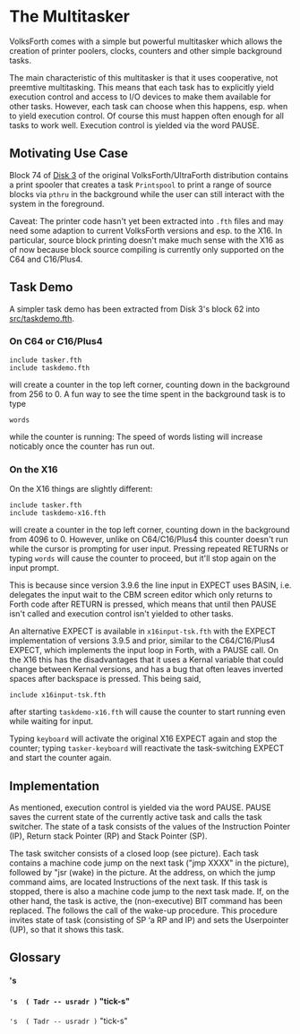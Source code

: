 
# The Multitasker

VolksForth comes with a simple but powerful multitasker which allows the creation of printer poolers, clocks, counters and other simple background tasks.

The main characteristic of this multitasker is that it uses cooperative, not
preemtive multitasking. This means that each task has to explicitly yield
execution control and access to I/O devices to make them available for other
tasks. However, each task can choose when this happens, esp. when to yield
execution control. Of course this must happen often enough for all tasks
to work well. Execution control is yielded via the word PAUSE.

## Motivating Use Case

Block 74 of [Disk 3](../disks/vforth4_3.fth) of the original
VolksForth/UltraForth distribution contains a print spooler that creates a task
`Printspool` to print a range of source blocks via `pthru` in the background
while the user can still interact with the system in the foreground.

Caveat: The printer code hasn't yet been extracted into `.fth` files and may
need some adaption to current VolksForth versions and esp. to the X16.
In particular, source block printing doesn't make much sense with the X16 as of
now because block source compiling is currently only supported on the C64 and
C16/Plus4.

## Task Demo

A simpler task demo has been extracted from Disk 3's block 62 into
[src/taskdemo.fth](../src/taskdemo.fth).

### On C64 or C16/Plus4
```
include tasker.fth
include taskdemo.fth
```
will create a counter in the top left corner, counting down in the background
from 256 to 0. A fun way to see the time spent in the background task is to
type
```
words
```
while the counter is running: The speed of words listing will increase
noticably once the counter has run out.

### On the X16

On the X16 things are slightly different:
```
include tasker.fth
include taskdemo-x16.fth
```
will create a counter in the top left corner, counting down in the background
from 4096 to 0. However, unlike on C64/C16/Plus4 this counter doesn't run while
the cursor is prompting for user input. Pressing repeated RETURNs or typing
`words`
will cause the counter to proceed, but it'll stop again on the input prompt.

This is because since version 3.9.6 the line input in EXPECT uses BASIN, i.e.
delegates the input wait to the CBM screen editor which only returns to
Forth code after RETURN is pressed, which means that until then PAUSE isn't
called and execution control isn't yielded to other tasks.

An alternative EXPECT is available in `x16input-tsk.fth` with the EXPECT
implementation of versions 3.9.5 and prior, similar to the C64/C16/Plus4
EXPECT, which implements the input loop in Forth, with a PAUSE call. On the
X16 this has the disadvantages that it uses a Kernal variable that could change
between Kernal versions, and has a bug that often leaves inverted spaces after
backspace is pressed. This being said,
```
include x16input-tsk.fth
```
after starting `taskdemo-x16.fth` will cause the counter to start running even
while waiting for input.

Typing `keyboard` will activate the original X16 EXPECT again and stop the
counter; typing `tasker-keyboard` will reactivate the task-switching EXPECT
and start the counter again.

## Implementation

As mentioned,
execution control is yielded via the word PAUSE. PAUSE saves the current state
of the currently active task and calls the task switcher. The state of a task
consists of the values of the Instruction Pointer (IP),
Return stack Pointer (RP) and Stack Pointer (SP).

The task switcher consists of a closed loop
(see picture). Each task contains a machine code jump on
the next task ("jmp XXXX" in the picture), followed by
"jsr (wake) in the picture. At the address, on
which the jump command aims, are located
Instructions of the next task. If this task is stopped,
there is also a machine code jump to the next task
made. If, on the other hand, the task is active,
the (non-executive) BIT command has been replaced. The
follows the call of the wake-up procedure. This procedure invites
state of task (consisting of SP ‘a RP and IP) and sets the
Userpointer (UP), so that it shows this task.


## Glossary

#### 's

#### `'s  ( Tadr -- usradr )` "tick-s"

`'s  ( Tadr -- usradr )` "tick-s"
